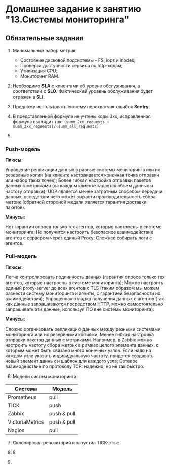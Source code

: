# Домашнее задание к занятию "13.Системы мониторинга"

## Обязательные задания

1. Минимальный набор метрик:
   - Состояние дисковой подсистемы - FS, iops и inodes;
   - Проверка доступности сервиса по http-кодам;
   - Утилизация CPU;
   - Мониторинг RAM.
   
2. Необходимо **SLA** с клиентами об уровне обслуживания, в соответствии с **SLO**. Фактический уровень обслуживания будет отражен в **SLI**.

   
3. Предложу использовать систему перехватчик-ошибок **Sentry**.

   
4. В представленной формуле не учтены коды 3xx, исправленная формула выглядит так: ``(summ_2xx_requests + summ_3xx_requests)/(summ_all_requests)``

   
5.

### Push-модель
**Плюсы:**

Упрощение репликации данных в разные системы мониторинга или их резервные копии (на клиенте настраивается конечная точка отправки или набор таких точек);
Более гибкая настройка отправки пакетов данных с метриками (на каждом клиенте задается объем данных и частоту отправки);
UDP является менее затратным способом передачи данных, вследствии чего может вырасти производительность сбора метрик (обратной стороной медали является гарантия доставки пакетов).

**Минусы:**

Нет гарантии опроса только тех агентов, которые настроены в системе мониторинга;
Не получится настроить безопасное взаимодействие агентов с сервером через единый Proxy;
Сложнее собирать логи с агентов.

### Pull-модель
**Плюсы:**

Легче контролировать подлинность данных (гарантия опроса только тех агентов, которые настроены в системе мониторинга);
Можно настроить единый proxy-server до всех агентов с TLS (таким образом мы можем разнести систему мониторинга и агенты, с гарантией безопасности их взаимодействия);
Упрощенная отладка получения данных с агентов (так как данные запрашиваются посредством HTTP, можно самостоятельно запрашивать эти данные, используя ПО вне системы мониторинга).

**Минусы:**

Сложно организовать репликацию данных между разными системами мониторинга или их резервными копиями;
Менее гибкая настройка отправки пакетов данных с метриками. Например, в Zabbix можно настроить частоту сбора метрик в рамках целого элемента данных, с которым может быть связано много конечных узлов. Если надо на каждом узле указать индивидуальную частоту, придется создавать новый элемент данных и шаблон для каждого узла;
Сетевое взаимодействие по протоколу TCP: надежно, но не так быстро.

    
6. Модели систем мониторинга:
   
| Система  | Модель |
| ------------- | ------------- |
| Prometheus  |  pull  |
| TICK        | push  |
| Zabbix        | push & pull  |
| VictoriaMetrics        | push & pull  |
| Nagios        | pull  |
  
  
   
  
7. Склонировал репозиторий и запустил TICK-стэк:


   
9. 8
10. 
